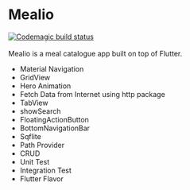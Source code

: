 # Mealio

[![Codemagic build status](https://api.codemagic.io/apps/5d67d5d9589eba0a84b45b7b/5d67d5d9589eba0a84b45b7a/status_badge.svg)](https://codemagic.io/apps/5d67d5d9589eba0a84b45b7b/5d67d5d9589eba0a84b45b7a/latest_build)
<br>
<br>
Mealio is a meal catalogue app built on top of Flutter. <br>
<ul>
<li>Material Navigation</li>
<li>GridView</li>
<li>Hero Animation</li>
<li>Fetch Data from Internet using http package</li>
<li>TabView</li>
<li>showSearch</li>
<li>FloatingActionButton</li>
<li>BottomNavigationBar</li>
<li>Sqflite</li>
<li>Path Provider</li>
<li>CRUD</li>
<li>Unit Test</li>
<li>Integration Test</li>
<li>Flutter Flavor</li>
</ul>

<!-- ## Preview App

<img src="https://i.imgur.com/NrZ7rT9.gif" width="300" height="600" /> -->
